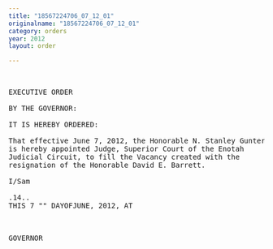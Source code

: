 ```yaml
---
title: "18567224706_07_12_01"
originalname: "18567224706_07_12_01"
category: orders
year: 2012
layout: order

---
```

<pre>
 

EXECUTIVE ORDER

BY THE GOVERNOR:

IT IS HEREBY ORDERED:

That effective June 7, 2012, the Honorable N. Stanley Gunter
is hereby appointed Judge, Superior Court of the Enotah
Judicial Circuit, to fill the Vacancy created with the
resignation of the Honorable David E. Barrett.

I/Sam

.14..
THIS 7 "" DAYOFJUNE, 2012, AT

 

GOVERNOR

</pre>
